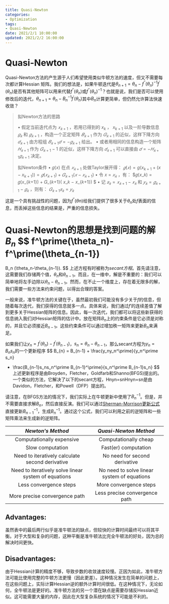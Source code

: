 ```yaml
---
title: Quasi-Newton
categories:
- Optimization
tags:
- Quasi-Newton
date: 2021/2/1 10:00:00
updated: 2021/2/2 16:00:00
---
```


# Quasi-Newton

Quasi-Newton方法的产生源于人们希望使用类似牛顿方法的速度，但又不需要每次都计算Hessian 矩阵。我们的想法是，如果牛顿迭代是$\theta_{n+1}=\theta_n-f^{\prime\prime}(\theta_n)^{-1}f^\prime(\theta_n)$是否有其他矩阵可以用来代替$f^{\prime\prime}(\theta_n)$或$f^{\prime\prime}(\theta_n)^{-1}$？也就是说，我们是否可以使用修改后的迭代，$\theta_{n+1}=\theta_n-B_n^{-1}f^\prime(\theta_n)$其中$B_n$计算更简单，但仍然允许算法快速收敛？

> 拟Newton方法的思路
>
> • 假定当前迭代点为 $𝑥_{𝑘+1}$ ，若用已得到的 $x_k$ ， $x_{k+1}$ 以及一阶导数信息 $𝑔_𝑘$ 和 $𝑔_{𝑘+1}$ ，构造一个正定矩阵 $𝐵_{𝑘+1}$ 作为 $𝐺_{𝑘+1}$ 的近似，这样下降方向 $𝑑_{𝑘+1}$ 由方程组 $𝐵_{𝑘+1}𝑑 = −𝑔_{𝑘+1}$ 给出。
> • 或者用相同的信息构造一个矩阵 $𝐻_{𝑘+1}$ 作为 $𝐺_{𝑘+1} −1$ 的近似，这样下降方向 $𝑑_{𝑘+1}$ 可以直接由 $𝑑 = −𝐻_{𝑘+1}𝑔_{𝑘+1}$ 决定。
>
> 拟Newton条件
> • 𝑔(𝑥) 在点 $𝑥_{𝑘+1}$ 处做Taylor展开得： $𝑔(𝑥) =g(x_{k+1} + (x-x_{k+1}))= 𝑔(𝑥_{𝑘+1}) + 𝐺_{𝑘+1}(𝑥 − 𝑥_{𝑘+1})$
> • 令 𝑥 = $𝑥_𝑘$ ，有： $𝑔(𝑥_𝑘) = 𝑔(𝑥_{𝑘+1}) + 𝐺_{𝑘+1}( 𝑥_𝑘 − 𝑥_{𝑘+1}) $
> • 记 $𝑠_𝑘 = 𝑥_{𝑘+1} − 𝑥_𝑘$ 和 $𝑦_𝑘 = 𝑔_{𝑘+1} − 𝑔_𝑘$ ，则有： $𝐺_{𝑘+1}𝑠_𝑘 = 𝑦_𝑘$

这是一个具有挑战性的问题，因为$f^{\prime\prime}(θn)$给我们提供了很多关于$θ_n$处$f$表面的信息，而丢掉这些信息的结果是，严重的信息损失。

Quasi-Newton的思想是找到问题的解$B_n$
$$
f^\prime(\theta_n)-f^\prime(\theta_{n-1})
=
B_n (\theta_n-\theta_{n-1}).
$$
上述方程有时被称为*secant方程*。首先请注意，这需要我们存储两个值，$θ_n$和$θ_{n-1}$。而且，在一维中，解是不重要的：我们可以简单地将左手边除以$θ_n-θ_{n-1}$。然而，在不止一个维度上，存在着无限多的解，我们需要一些方法来约束问题，以得出合理的答案。

一般来说，准牛顿方法的关键在于，虽然最初我们可能没有多少关于$f$的信息，但随着每次迭代，我们获得的信息就多一点。具体来说，我们通过$f′$的连续差值了解到更多关于Hessian矩阵的信息。因此，每一次迭代，我们都可以将这些新获得的信息纳入我们对Hessian矩阵的估计中。放在矩阵$B_n$上的约束条件是它必须是对称的，并且它必须接近$B_{n-1}$。这些约束条件可以通过增加秩一矩阵来更新$B_n$来满足。

如果我们让$y_n = f^\prime(\theta_n)-f^\prime(\theta_{n-1})$，$s_n = \theta_n-\theta_{n-1}$，那么secant方程为$y_n = B_ns_n$的一个更新程序
$$
B_{n} = B_{n-1} + \frac{y_ny_n^\prime}{y_n^\prime s_n}
- \frac{B_{n-1}s_ns_n^\prime B_{n-1}^\prime}{s_n^\prime B_{n-1}s_n}
$$
上述更新程序是由Broyden，Fletcher，Goldfarb和Shanno(BFGS)提出的。一个类似的方法，它解决了以下的secant方程，Hnyn=snHnyn=sn是由Davidon，Fletcher，和Powell（DFP）提出的。

请注意，在BFGS方法的情况下，我们实际上在牛顿更新中使用了$B^{-1}_n$。但是，并不需要直接求解$B_n$，然后直接反演。我们可以通过[Sherman-Morrison更新公式](https://en.wikipedia.org/wiki/Sherman-Morrison_formula-Morrison_formula)直接更新$B_{n-1}^{-1}$，生成$B_n^{-1}$。通过这个公式，我们可以利用之前的逆矩阵和一些矩阵乘法来生成新的逆矩阵。

|                  *Newton's Method*                   |            *Quasi-Newton Method*            |
| :--------------------------------------------------: | :-----------------------------------------: |
|              Computationally expensive               |            Computationally cheap            |
|                   Slow computation                   |            Fast(er) computation             |
|   Need to iteratively calculate second derivative    |        No need for second derivative        |
| Need to iteratively solve linear system of equations | No need to solve linear system of equations |
|                Less convergence steps                |           More convergence steps            |
|            More precise convergence path             |        Less precise convergence path        |

## Advantages:

虽然表中的最后两行似乎是准牛顿法的缺点，但较快的计算时间最终可以将其平衡。对于大型和复杂的问题，这种平衡是准牛顿法比完全牛顿法的好处，因为总的解决时间更快。

## Disadvantages:

由于Hessian计算的精度不够，导致步数的收敛速度较慢。正因为如此，准牛顿方法可能比使用完整的牛顿方法更慢（因此更差）。这种情况发生在简单的问题上，在这些问题上，实际计算Hessian逆的额外计算时间很低。在这种情况下，无论如何，全牛顿法是更好的。准牛顿方法的另一个潜在缺点是需要存储反Hessian近似。这可能需要大量的内存，因此在大型复杂系统的情况下可能是不利的。

